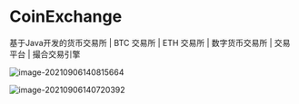 # CoinExchange
基于Java开发的货币交易所 | BTC 交易所 | ETH 交易所 | 数字货币交易所 | 交易 平台 | 撮合交易引擎

![image-20210906140815664](D:\IdeaProjects\CoinExchange\pic\image-20210906140815664.png)



![image-20210906140720392](D:\IdeaProjects\CoinExchange\pic\image-20210906140720392.png)







